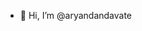 - 👋 Hi, I’m @aryandandavate

<!---
aryandandavate/aryandandavate is a ✨ special ✨ repository because its `README.md` (this file) appears on your GitHub profile.
You can click the Preview link to take a look at your changes.
--->
